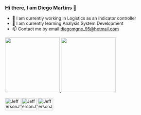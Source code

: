 ### Hi there, I am Diego Martins 👋


- 🔭 I am currently working in Logistics as an indicator controller
- 🌱 I am currently learning Analysis System Development
- 📫 Contact me by email diegomgno_95@hotmail.com 

<div>
<a href="https://github.com/DiegoMartins123">
<img height="180em" src="https://github-readme-stats.vercel.app/api?username=DiegoMartins123&show_icons=true&theme=darck&include-all-commits=true&cout-private=true"/>
<img height="180em" src="https://github-readme-stats.vercel.app/api/top-langs/?username=DiegoMartins123&layout=compact&langs_count=16&theme=darck"/>
</div>
  
<div style="display: inline_block"><br>
<img align="center" alt="JeffersonJAVA" height="40" width="50" src="https://cdn.jsdelivr.net/gh/devicons/devicon/icons/java/java-original.svg"/>
<img align="center" alt="JeffersonJAVA" height="40" width="50" src="https://cdn.jsdelivr.net/gh/devicons/devicon/icons/javascript/javascript-plain.svg" />
<img align="center" alt="JeffersonJAVA" height="40" width="50" src="https://cdn.jsdelivr.net/gh/devicons/devicon/icons/html5/html5-original-wordmark.svg" />

</div>
